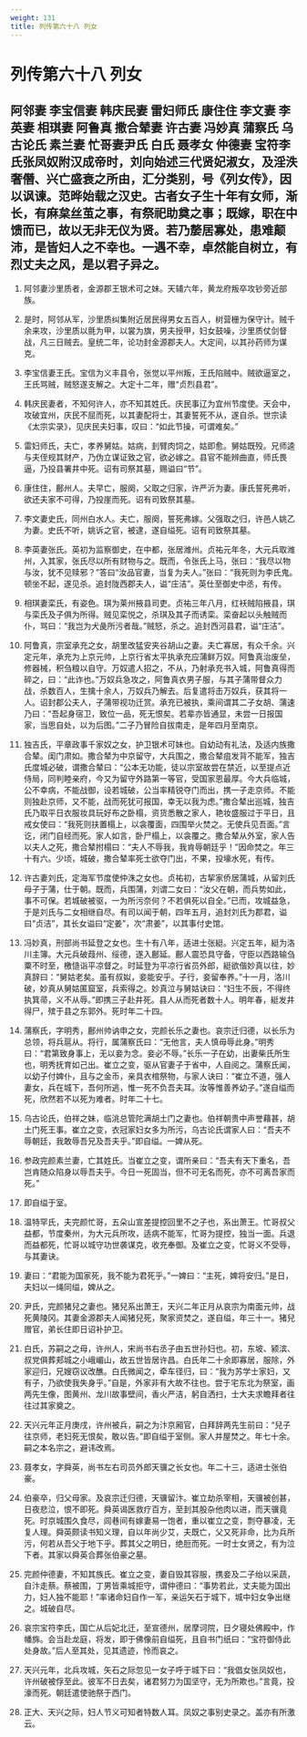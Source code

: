 ```yaml
---
weight: 131
title: 列传第六十八 列女
---
```


# 列传第六十八 列女

## 阿邻妻 李宝信妻 韩庆民妻 雷妇师氏 康住住 李文妻 李英妻 相琪妻 阿鲁真 撒合辇妻 许古妻 冯妙真 蒲察氏 乌古论氏 素兰妻 忙哥妻尹氏 白氏 聂孝女 仲德妻 宝符李氏张凤奴附汉成帝时，刘向始述三代贤妃淑女，及淫泆奢僭、兴亡盛衰之所由，汇分类别，号《列女传》，因以讽谏。范晔始载之汉史。古者女子生十年有女师，渐长，有麻枲丝茧之事，有祭祀助奠之事；既嫁，职在中馈而已，故以无非无仪为贤。若乃嫠居寡处，患难颠沛，是皆妇人之不幸也。一遇不幸，卓然能自树立，有烈丈夫之风，是以君子异之。

1. <span id="列传第六十八_列女-阿邻妻_李宝信妻_韩庆民妻_雷妇师氏_康住住_李文妻_李英妻_相琪妻_阿鲁真_撒合辇妻_许古妻_冯妙真_蒲察氏_乌古论氏_素兰妻_忙哥妻尹氏_白氏_聂孝女_仲德妻_宝符李氏张凤奴附汉成帝时，刘向始述三代贤妃淑女，及淫泆奢僭、兴亡盛衰之所由，汇分类别，号《列女传》，因以讽谏。范晔始载之汉史。古者女子生十年有女师，渐长，有麻枲丝茧之事，有祭祀助奠之事；既嫁，职在中馈而已，故以无非无仪为贤。若乃嫠居寡处，患难颠沛，是皆妇人之不幸也。一遇不幸，卓然能自树立，有烈丈夫之风，是以君子异之。-1"></span>
阿邻妻沙里质者，金源郡王银术可之妹。天辅六年，黄龙府叛卒攻钞旁近部族。

2. <span id="列传第六十八_列女-阿邻妻_李宝信妻_韩庆民妻_雷妇师氏_康住住_李文妻_李英妻_相琪妻_阿鲁真_撒合辇妻_许古妻_冯妙真_蒲察氏_乌古论氏_素兰妻_忙哥妻尹氏_白氏_聂孝女_仲德妻_宝符李氏张凤奴附汉成帝时，刘向始述三代贤妃淑女，及淫泆奢僭、兴亡盛衰之所由，汇分类别，号《列女传》，因以讽谏。范晔始载之汉史。古者女子生十年有女师，渐长，有麻枲丝茧之事，有祭祀助奠之事；既嫁，职在中馈而已，故以无非无仪为贤。若乃嫠居寡处，患难颠沛，是皆妇人之不幸也。一遇不幸，卓然能自树立，有烈丈夫之风，是以君子异之。-2"></span>
是时，阿邻从军，沙里质纠集附近居民得男女五百人，树营栅为保守计。贼千余来攻，沙里质以氈为甲，以裳为旗，男夫授甲，妇女鼓噪，沙里质仗剑督战，凡三日贼去。皇统二年，论功封金源郡夫人。大定间，以其孙药师为谋克。

3. <span id="列传第六十八_列女-阿邻妻_李宝信妻_韩庆民妻_雷妇师氏_康住住_李文妻_李英妻_相琪妻_阿鲁真_撒合辇妻_许古妻_冯妙真_蒲察氏_乌古论氏_素兰妻_忙哥妻尹氏_白氏_聂孝女_仲德妻_宝符李氏张凤奴附汉成帝时，刘向始述三代贤妃淑女，及淫泆奢僭、兴亡盛衰之所由，汇分类别，号《列女传》，因以讽谏。范晔始载之汉史。古者女子生十年有女师，渐长，有麻枲丝茧之事，有祭祀助奠之事；既嫁，职在中馈而已，故以无非无仪为贤。若乃嫠居寡处，患难颠沛，是皆妇人之不幸也。一遇不幸，卓然能自树立，有烈丈夫之风，是以君子异之。-3"></span>
李宝信妻王氏。宝信为义丰县令，张觉以平州叛，王氏陷贼中。贼欲逼室之，王氏骂贼，贼怒遂支解之。大定十二年，赠“贞烈县君”。

4. <span id="列传第六十八_列女-阿邻妻_李宝信妻_韩庆民妻_雷妇师氏_康住住_李文妻_李英妻_相琪妻_阿鲁真_撒合辇妻_许古妻_冯妙真_蒲察氏_乌古论氏_素兰妻_忙哥妻尹氏_白氏_聂孝女_仲德妻_宝符李氏张凤奴附汉成帝时，刘向始述三代贤妃淑女，及淫泆奢僭、兴亡盛衰之所由，汇分类别，号《列女传》，因以讽谏。范晔始载之汉史。古者女子生十年有女师，渐长，有麻枲丝茧之事，有祭祀助奠之事；既嫁，职在中馈而已，故以无非无仪为贤。若乃嫠居寡处，患难颠沛，是皆妇人之不幸也。一遇不幸，卓然能自树立，有烈丈夫之风，是以君子异之。-4"></span>
韩庆民妻者，不知何许人，亦不知其姓氏。庆民事辽为宜州节度使。天会中，攻破宜州，庆民不屈而死，以其妻配将士，其妻誓死不从，遂自杀。世宗读《太宗实录》，见庆民夫妇事，叹曰：“如此节操，可谓难矣。”

5. <span id="列传第六十八_列女-阿邻妻_李宝信妻_韩庆民妻_雷妇师氏_康住住_李文妻_李英妻_相琪妻_阿鲁真_撒合辇妻_许古妻_冯妙真_蒲察氏_乌古论氏_素兰妻_忙哥妻尹氏_白氏_聂孝女_仲德妻_宝符李氏张凤奴附汉成帝时，刘向始述三代贤妃淑女，及淫泆奢僭、兴亡盛衰之所由，汇分类别，号《列女传》，因以讽谏。范晔始载之汉史。古者女子生十年有女师，渐长，有麻枲丝茧之事，有祭祀助奠之事；既嫁，职在中馈而已，故以无非无仪为贤。若乃嫠居寡处，患难颠沛，是皆妇人之不幸也。一遇不幸，卓然能自树立，有烈丈夫之风，是以君子异之。-5"></span>
雷妇师氏，夫亡，孝养舅姑。姑病，刲臂肉饲之，姑即愈。舅姑既殁。兄师逵与夫侄规其财产，乃伪立谋证致之官，欲必嫁之。县官不能辨曲直，师氏畏逼，乃投县署井中死。诏有司祭其墓，赐谥曰“节”。

6. <span id="列传第六十八_列女-阿邻妻_李宝信妻_韩庆民妻_雷妇师氏_康住住_李文妻_李英妻_相琪妻_阿鲁真_撒合辇妻_许古妻_冯妙真_蒲察氏_乌古论氏_素兰妻_忙哥妻尹氏_白氏_聂孝女_仲德妻_宝符李氏张凤奴附汉成帝时，刘向始述三代贤妃淑女，及淫泆奢僭、兴亡盛衰之所由，汇分类别，号《列女传》，因以讽谏。范晔始载之汉史。古者女子生十年有女师，渐长，有麻枲丝茧之事，有祭祀助奠之事；既嫁，职在中馈而已，故以无非无仪为贤。若乃嫠居寡处，患难颠沛，是皆妇人之不幸也。一遇不幸，卓然能自树立，有烈丈夫之风，是以君子异之。-6"></span>
康住住，鄜州人。夫早亡，服阕，父取之归家，许严沂为妻。康氏誓死弗听，欲还夫家不可得，乃投崖而死。诏有司致祭其墓。

7. <span id="列传第六十八_列女-阿邻妻_李宝信妻_韩庆民妻_雷妇师氏_康住住_李文妻_李英妻_相琪妻_阿鲁真_撒合辇妻_许古妻_冯妙真_蒲察氏_乌古论氏_素兰妻_忙哥妻尹氏_白氏_聂孝女_仲德妻_宝符李氏张凤奴附汉成帝时，刘向始述三代贤妃淑女，及淫泆奢僭、兴亡盛衰之所由，汇分类别，号《列女传》，因以讽谏。范晔始载之汉史。古者女子生十年有女师，渐长，有麻枲丝茧之事，有祭祀助奠之事；既嫁，职在中馈而已，故以无非无仪为贤。若乃嫠居寡处，患难颠沛，是皆妇人之不幸也。一遇不幸，卓然能自树立，有烈丈夫之风，是以君子异之。-7"></span>
李文妻史氏，同州白水人。夫亡，服阕，誓死弗嫁。父强取之归，许邑人姚乙为妻。史氏不听，姚诉之官，被逮，遂自缢死。诏有司致祭其墓。

8. <span id="列传第六十八_列女-阿邻妻_李宝信妻_韩庆民妻_雷妇师氏_康住住_李文妻_李英妻_相琪妻_阿鲁真_撒合辇妻_许古妻_冯妙真_蒲察氏_乌古论氏_素兰妻_忙哥妻尹氏_白氏_聂孝女_仲德妻_宝符李氏张凤奴附汉成帝时，刘向始述三代贤妃淑女，及淫泆奢僭、兴亡盛衰之所由，汇分类别，号《列女传》，因以讽谏。范晔始载之汉史。古者女子生十年有女师，渐长，有麻枲丝茧之事，有祭祀助奠之事；既嫁，职在中馈而已，故以无非无仪为贤。若乃嫠居寡处，患难颠沛，是皆妇人之不幸也。一遇不幸，卓然能自树立，有烈丈夫之风，是以君子异之。-8"></span>
李英妻张氏。英初为监察御史，在中都，张居潍州。贞祐元年冬，大元兵取潍州，入其家，张氏尽以所有财物与之。既而，令张氏上马，张曰：“我尽以物与汝，犹不见赎邪？”答曰“汝品官妻，当复为夫人。”张曰：“我死则为李氏鬼。顿坐不起，遂见杀。追封陇西郡夫人，谥“庄洁”。英仕至御史中丞，有传。

9. <span id="列传第六十八_列女-阿邻妻_李宝信妻_韩庆民妻_雷妇师氏_康住住_李文妻_李英妻_相琪妻_阿鲁真_撒合辇妻_许古妻_冯妙真_蒲察氏_乌古论氏_素兰妻_忙哥妻尹氏_白氏_聂孝女_仲德妻_宝符李氏张凤奴附汉成帝时，刘向始述三代贤妃淑女，及淫泆奢僭、兴亡盛衰之所由，汇分类别，号《列女传》，因以讽谏。范晔始载之汉史。古者女子生十年有女师，渐长，有麻枲丝茧之事，有祭祀助奠之事；既嫁，职在中馈而已，故以无非无仪为贤。若乃嫠居寡处，患难颠沛，是皆妇人之不幸也。一遇不幸，卓然能自树立，有烈丈夫之风，是以君子异之。-9"></span>
相琪妻栾氏，有姿色。琪为莱州掖县司吏。贞祐三年八月，红袄贼陷掖县，琪与栾氏及子俱为所得。贼见栾悦之，杀琪及其子而诱栾。栾奋起以头触贼而仆，骂曰：“我岂为犬彘所污者哉。”贼怒，杀之。追封西河县君，谥“庄洁”。

10. <span id="列传第六十八_列女-阿邻妻_李宝信妻_韩庆民妻_雷妇师氏_康住住_李文妻_李英妻_相琪妻_阿鲁真_撒合辇妻_许古妻_冯妙真_蒲察氏_乌古论氏_素兰妻_忙哥妻尹氏_白氏_聂孝女_仲德妻_宝符李氏张凤奴附汉成帝时，刘向始述三代贤妃淑女，及淫泆奢僭、兴亡盛衰之所由，汇分类别，号《列女传》，因以讽谏。范晔始载之汉史。古者女子生十年有女师，渐长，有麻枲丝茧之事，有祭祀助奠之事；既嫁，职在中馈而已，故以无非无仪为贤。若乃嫠居寡处，患难颠沛，是皆妇人之不幸也。一遇不幸，卓然能自树立，有烈丈夫之风，是以君子异之。-10"></span>
阿鲁真，宗室承充之女，胡里改猛安夹谷胡山之妻。夫亡寡居，有众千余。兴定元年，承充为上京元帅，上京行省太平执承充应蒲鲜万奴。阿鲁真治废垒，修器械，积刍粮以自守。万奴遣人招之，不从，乃射承充书入城，阿鲁真得而碎之，曰：“此诈也。”万奴兵急攻之，阿鲁真衣男子服，与其子蒲带督众力战，杀数百人，生擒十余人，万奴兵乃解去。后复遣将击万奴兵，获其将一人。诏封郡公夫人，子蒲带视功迁赏。承充已被执，乘间谓其二子女胡、蒲速乃曰：“吾起身宿卫，致位一品，死无恨矣。若辈亦皆通显，未尝一日报国家，当思自处，以为后图。”二子乃冒险自拔南走，是年四月至南京。

11. <span id="列传第六十八_列女-阿邻妻_李宝信妻_韩庆民妻_雷妇师氏_康住住_李文妻_李英妻_相琪妻_阿鲁真_撒合辇妻_许古妻_冯妙真_蒲察氏_乌古论氏_素兰妻_忙哥妻尹氏_白氏_聂孝女_仲德妻_宝符李氏张凤奴附汉成帝时，刘向始述三代贤妃淑女，及淫泆奢僭、兴亡盛衰之所由，汇分类别，号《列女传》，因以讽谏。范晔始载之汉史。古者女子生十年有女师，渐长，有麻枲丝茧之事，有祭祀助奠之事；既嫁，职在中馈而已，故以无非无仪为贤。若乃嫠居寡处，患难颠沛，是皆妇人之不幸也。一遇不幸，卓然能自树立，有烈丈夫之风，是以君子异之。-11"></span>
独吉氏，平章政事千家奴之女，护卫银术可妹也。自幼动有礼法，及适内族撒合辇。闺门肃如。撒合辇为中京留守，大兵围之，撒合辇疽发背不能军，独吉氏度城必破，谓撒合辇曰：“公本无功能，徒以宗室故尝在禁近，以至提点近侍局，同判睦亲府，今又为留守外路第一等官，受国家恩最厚。今大兵临城，公不幸病，不能战御，设若城破，公当率精锐夺门而出，携一子走京师。不能则独赴京师，又不能，战而死犹可报国，幸无以我为虑。”撒合辇出巡城，独吉氏乃取平日衣服妆具玩好布之卧榻，资货悉散之家人，艳妆盛服过于平日，且戒女使曰：“我死则扶置榻上，以衾覆面，四围举火焚之。无使兵见吾面。”言讫，闭门自经而死。家人如言，卧尸榻上，以衾覆之。撒合辇从外室，家人告以夫人之死，撒合辇拊榻曰：“夫人不辱我，我肯辱朝廷乎！”因命焚之。年三十有六。少顷，城破，撒合辇率死士欲夺门出，不果，投壕水死，有传。

12. <span id="列传第六十八_列女-阿邻妻_李宝信妻_韩庆民妻_雷妇师氏_康住住_李文妻_李英妻_相琪妻_阿鲁真_撒合辇妻_许古妻_冯妙真_蒲察氏_乌古论氏_素兰妻_忙哥妻尹氏_白氏_聂孝女_仲德妻_宝符李氏张凤奴附汉成帝时，刘向始述三代贤妃淑女，及淫泆奢僭、兴亡盛衰之所由，汇分类别，号《列女传》，因以讽谏。范晔始载之汉史。古者女子生十年有女师，渐长，有麻枲丝茧之事，有祭祀助奠之事；既嫁，职在中馈而已，故以无非无仪为贤。若乃嫠居寡处，患难颠沛，是皆妇人之不幸也。一遇不幸，卓然能自树立，有烈丈夫之风，是以君子异之。-12"></span>
许古妻刘氏，定海军节度使仲洙之女也。贞祐初，古挈家侨居蒲城，从留刘氏母子于蒲，仕于朝。既而，兵围蒲，刘谓二女曰：“汝父在朝，而兵势如此，事不可保。若城破被驱，一为所污奈何？不若俱死以自全。”已而，攻城益急，于是刘氏与二女相继自尽。有司以闻于朝，四年五月，追封刘氏为郡君，谥曰“贞洁”，其长女谥曰“定姜”，次“肃姜”，以其事付史馆。

13. <span id="列传第六十八_列女-阿邻妻_李宝信妻_韩庆民妻_雷妇师氏_康住住_李文妻_李英妻_相琪妻_阿鲁真_撒合辇妻_许古妻_冯妙真_蒲察氏_乌古论氏_素兰妻_忙哥妻尹氏_白氏_聂孝女_仲德妻_宝符李氏张凤奴附汉成帝时，刘向始述三代贤妃淑女，及淫泆奢僭、兴亡盛衰之所由，汇分类别，号《列女传》，因以讽谏。范晔始载之汉史。古者女子生十年有女师，渐长，有麻枲丝茧之事，有祭祀助奠之事；既嫁，职在中馈而已，故以无非无仪为贤。若乃嫠居寡处，患难颠沛，是皆妇人之不幸也。一遇不幸，卓然能自树立，有烈丈夫之风，是以君子异之。-13"></span>
冯妙真，刑部尚书延登之女也。生十有八年，适进士张綎。兴定五年，綎为洛川主簿。大元兵破葭州、绥德，遂入鄜延。鄜人震恐具守备，守臣以西路输刍粟不时至，檄慥诣平凉督之。时延登为平凉行省员外郎，綎欲偕妙真以往，妙真辞曰：“舅姑老矣。虽有叔姒，妾能安乎。子行，妾留奉养。”十一月，洛川破，妙真从舅姑匿窟室，兵索得之。妙真泣与舅姑诀曰：“妇生不辰，不得终执箕帚，义不从辱。”即携三子赴井死。县人从而死者数十人。明年春，綎发井得尸，殡于县之东郭外。死时年二十四。

14. <span id="列传第六十八_列女-阿邻妻_李宝信妻_韩庆民妻_雷妇师氏_康住住_李文妻_李英妻_相琪妻_阿鲁真_撒合辇妻_许古妻_冯妙真_蒲察氏_乌古论氏_素兰妻_忙哥妻尹氏_白氏_聂孝女_仲德妻_宝符李氏张凤奴附汉成帝时，刘向始述三代贤妃淑女，及淫泆奢僭、兴亡盛衰之所由，汇分类别，号《列女传》，因以讽谏。范晔始载之汉史。古者女子生十年有女师，渐长，有麻枲丝茧之事，有祭祀助奠之事；既嫁，职在中馈而已，故以无非无仪为贤。若乃嫠居寡处，患难颠沛，是皆妇人之不幸也。一遇不幸，卓然能自树立，有烈丈夫之风，是以君子异之。-14"></span>
蒲察氏，字明秀，鄜州帅讷申之女，完颜长乐之妻也。哀宗迁归德，以长乐为总领，将兵扈从。将行，属蒲察氏曰：“无他言，夫人慎毋辱此身。”明秀曰：“君第致身事上，无以妾为念。妾必不辱。”长乐一子在幼，出妻柴氏所生也，明秀抚育如己出。崔立之变，驱从官妻子于省中，人自阅之。蒲察氏闻，以幼子付婢仆，且与之金币，亲具衣棺祭物，与家人诀曰：“崔立不道，强人妻女，兵在城下，吾何所逃，惟一死不负吾夫耳。汝等惟善养幼子。”遂自缢而死，欣然若不以死为难者。时年二十七。

15. <span id="列传第六十八_列女-阿邻妻_李宝信妻_韩庆民妻_雷妇师氏_康住住_李文妻_李英妻_相琪妻_阿鲁真_撒合辇妻_许古妻_冯妙真_蒲察氏_乌古论氏_素兰妻_忙哥妻尹氏_白氏_聂孝女_仲德妻_宝符李氏张凤奴附汉成帝时，刘向始述三代贤妃淑女，及淫泆奢僭、兴亡盛衰之所由，汇分类别，号《列女传》，因以讽谏。范晔始载之汉史。古者女子生十年有女师，渐长，有麻枲丝茧之事，有祭祀助奠之事；既嫁，职在中馈而已，故以无非无仪为贤。若乃嫠居寡处，患难颠沛，是皆妇人之不幸也。一遇不幸，卓然能自树立，有烈丈夫之风，是以君子异之。-15"></span>
乌古论氏，伯祥之妹，临洮总管陀满胡土门之妻也。伯祥朝贵中声誉藉甚，胡土门死王事。崔立之变，衣冠家妇女多为所污，乌古论氏谓家人曰：“吾夫不辱朝廷，我敢辱吾兄及吾夫乎。”即自缢。一婢从死。

16. <span id="列传第六十八_列女-阿邻妻_李宝信妻_韩庆民妻_雷妇师氏_康住住_李文妻_李英妻_相琪妻_阿鲁真_撒合辇妻_许古妻_冯妙真_蒲察氏_乌古论氏_素兰妻_忙哥妻尹氏_白氏_聂孝女_仲德妻_宝符李氏张凤奴附汉成帝时，刘向始述三代贤妃淑女，及淫泆奢僭、兴亡盛衰之所由，汇分类别，号《列女传》，因以讽谏。范晔始载之汉史。古者女子生十年有女师，渐长，有麻枲丝茧之事，有祭祀助奠之事；既嫁，职在中馈而已，故以无非无仪为贤。若乃嫠居寡处，患难颠沛，是皆妇人之不幸也。一遇不幸，卓然能自树立，有烈丈夫之风，是以君子异之。-16"></span>
参政完颜素兰妻，亡其姓氏。当崔立之变，谓所亲曰：“吾夫有天下重名，吾岂肯随众陷身以辱吾夫乎。今日一死固当，但不可无名而死，亦不可离吾家而死。”

17. <span id="列传第六十八_列女-阿邻妻_李宝信妻_韩庆民妻_雷妇师氏_康住住_李文妻_李英妻_相琪妻_阿鲁真_撒合辇妻_许古妻_冯妙真_蒲察氏_乌古论氏_素兰妻_忙哥妻尹氏_白氏_聂孝女_仲德妻_宝符李氏张凤奴附汉成帝时，刘向始述三代贤妃淑女，及淫泆奢僭、兴亡盛衰之所由，汇分类别，号《列女传》，因以讽谏。范晔始载之汉史。古者女子生十年有女师，渐长，有麻枲丝茧之事，有祭祀助奠之事；既嫁，职在中馈而已，故以无非无仪为贤。若乃嫠居寡处，患难颠沛，是皆妇人之不幸也。一遇不幸，卓然能自树立，有烈丈夫之风，是以君子异之。-17"></span>
即自缢于室。

18. <span id="列传第六十八_列女-阿邻妻_李宝信妻_韩庆民妻_雷妇师氏_康住住_李文妻_李英妻_相琪妻_阿鲁真_撒合辇妻_许古妻_冯妙真_蒲察氏_乌古论氏_素兰妻_忙哥妻尹氏_白氏_聂孝女_仲德妻_宝符李氏张凤奴附汉成帝时，刘向始述三代贤妃淑女，及淫泆奢僭、兴亡盛衰之所由，汇分类别，号《列女传》，因以讽谏。范晔始载之汉史。古者女子生十年有女师，渐长，有麻枲丝茧之事，有祭祀助奠之事；既嫁，职在中馈而已，故以无非无仪为贤。若乃嫠居寡处，患难颠沛，是皆妇人之不幸也。一遇不幸，卓然能自树立，有烈丈夫之风，是以君子异之。-18"></span>
温特罕氏，夫完颜忙哥，五朵山宣差提控回里不之子也，系出萧王。忙哥叔父益都，节度秦州，为大元兵所攻，适病不能军，忙哥为提控，独当一面。兵退而益都死，忙哥以城守功世袭谋克，收充奉御。及崔立之变，忙哥义不受辱，与其妻诀。

19. <span id="列传第六十八_列女-阿邻妻_李宝信妻_韩庆民妻_雷妇师氏_康住住_李文妻_李英妻_相琪妻_阿鲁真_撒合辇妻_许古妻_冯妙真_蒲察氏_乌古论氏_素兰妻_忙哥妻尹氏_白氏_聂孝女_仲德妻_宝符李氏张凤奴附汉成帝时，刘向始述三代贤妃淑女，及淫泆奢僭、兴亡盛衰之所由，汇分类别，号《列女传》，因以讽谏。范晔始载之汉史。古者女子生十年有女师，渐长，有麻枲丝茧之事，有祭祀助奠之事；既嫁，职在中馈而已，故以无非无仪为贤。若乃嫠居寡处，患难颠沛，是皆妇人之不幸也。一遇不幸，卓然能自树立，有烈丈夫之风，是以君子异之。-19"></span>
妻曰：“君能为国家死，我不能为君死乎。”一婢曰：“主死，婢将安归。”是日，夫妇以一绳同缢，婢从之。

20. <span id="列传第六十八_列女-阿邻妻_李宝信妻_韩庆民妻_雷妇师氏_康住住_李文妻_李英妻_相琪妻_阿鲁真_撒合辇妻_许古妻_冯妙真_蒲察氏_乌古论氏_素兰妻_忙哥妻尹氏_白氏_聂孝女_仲德妻_宝符李氏张凤奴附汉成帝时，刘向始述三代贤妃淑女，及淫泆奢僭、兴亡盛衰之所由，汇分类别，号《列女传》，因以讽谏。范晔始载之汉史。古者女子生十年有女师，渐长，有麻枲丝茧之事，有祭祀助奠之事；既嫁，职在中馈而已，故以无非无仪为贤。若乃嫠居寡处，患难颠沛，是皆妇人之不幸也。一遇不幸，卓然能自树立，有烈丈夫之风，是以君子异之。-20"></span>
尹氏，完颜猪兒之妻也。猪兒系出萧王，天兴二年正月从哀宗为南面元帅，战死黄陵冈。其妻金源郡夫人闻猪兒死，聚家资焚之，遂自缢，年三十一。猪兒赠官，弟长住即日诏补护卫。

21. <span id="列传第六十八_列女-阿邻妻_李宝信妻_韩庆民妻_雷妇师氏_康住住_李文妻_李英妻_相琪妻_阿鲁真_撒合辇妻_许古妻_冯妙真_蒲察氏_乌古论氏_素兰妻_忙哥妻尹氏_白氏_聂孝女_仲德妻_宝符李氏张凤奴附汉成帝时，刘向始述三代贤妃淑女，及淫泆奢僭、兴亡盛衰之所由，汇分类别，号《列女传》，因以讽谏。范晔始载之汉史。古者女子生十年有女师，渐长，有麻枲丝茧之事，有祭祀助奠之事；既嫁，职在中馈而已，故以无非无仪为贤。若乃嫠居寡处，患难颠沛，是皆妇人之不幸也。一遇不幸，卓然能自树立，有烈丈夫之风，是以君子异之。-21"></span>
白氏，苏嗣之之母，许州人，宋尚书右丞子由五世孙妇也。初，东坡、颍滨、叔党俱葬郏城之小峨嵋山，故五世皆居许昌。白氏年二十余即寡居，服除，外家迎归，兄嫂窃议改醮。白氏微闻之，牵车径归，曰：“我为苏学士家妇，又有子，乃欲使我失身乎。”自是，外家非有大故不往也。尝于宅东北为祭室，画两先生像，图黄州、龙川故事壁间，香火严洁，躬自洒扫，士大夫求瞻拜者往往过其家奠之。

22. <span id="列传第六十八_列女-阿邻妻_李宝信妻_韩庆民妻_雷妇师氏_康住住_李文妻_李英妻_相琪妻_阿鲁真_撒合辇妻_许古妻_冯妙真_蒲察氏_乌古论氏_素兰妻_忙哥妻尹氏_白氏_聂孝女_仲德妻_宝符李氏张凤奴附汉成帝时，刘向始述三代贤妃淑女，及淫泆奢僭、兴亡盛衰之所由，汇分类别，号《列女传》，因以讽谏。范晔始载之汉史。古者女子生十年有女师，渐长，有麻枲丝茧之事，有祭祀助奠之事；既嫁，职在中馈而已，故以无非无仪为贤。若乃嫠居寡处，患难颠沛，是皆妇人之不幸也。一遇不幸，卓然能自树立，有烈丈夫之风，是以君子异之。-22"></span>
天兴元年正月庚戌，许州被兵，嗣之为汴京厢官，白拜辞两先生前曰：“兒子往京师，老妇死无恨矣，敢以告。”即自缢于室侧。家人并屋焚之。年七十余。嗣之本名宗之，避讳改焉。

23. <span id="列传第六十八_列女-阿邻妻_李宝信妻_韩庆民妻_雷妇师氏_康住住_李文妻_李英妻_相琪妻_阿鲁真_撒合辇妻_许古妻_冯妙真_蒲察氏_乌古论氏_素兰妻_忙哥妻尹氏_白氏_聂孝女_仲德妻_宝符李氏张凤奴附汉成帝时，刘向始述三代贤妃淑女，及淫泆奢僭、兴亡盛衰之所由，汇分类别，号《列女传》，因以讽谏。范晔始载之汉史。古者女子生十年有女师，渐长，有麻枲丝茧之事，有祭祀助奠之事；既嫁，职在中馈而已，故以无非无仪为贤。若乃嫠居寡处，患难颠沛，是皆妇人之不幸也。一遇不幸，卓然能自树立，有烈丈夫之风，是以君子异之。-23"></span>
聂孝女，字舜英，尚书左右司员外郎天骥之长女也。年二十三，适进士张伯豪。

24. <span id="列传第六十八_列女-阿邻妻_李宝信妻_韩庆民妻_雷妇师氏_康住住_李文妻_李英妻_相琪妻_阿鲁真_撒合辇妻_许古妻_冯妙真_蒲察氏_乌古论氏_素兰妻_忙哥妻尹氏_白氏_聂孝女_仲德妻_宝符李氏张凤奴附汉成帝时，刘向始述三代贤妃淑女，及淫泆奢僭、兴亡盛衰之所由，汇分类别，号《列女传》，因以讽谏。范晔始载之汉史。古者女子生十年有女师，渐长，有麻枲丝茧之事，有祭祀助奠之事；既嫁，职在中馈而已，故以无非无仪为贤。若乃嫠居寡处，患难颠沛，是皆妇人之不幸也。一遇不幸，卓然能自树立，有烈丈夫之风，是以君子异之。-24"></span>
伯豪卒，归父母家。及哀宗迁归德，天骥留汴。崔立劫杀宰相，天骥被创甚，日夜悲泣，恨不即死。舜英谒医救疗百方，至刲其股杂他肉以进，而天骥竟死。时京城围久食尽，闾巷间有嫁妻易一饱者，重以崔立之变，剽夺暴凌，无复人理。舜英颇读书知义理，自以年尚少艾，夫既亡，父又死非命，比为兵所污，何若从吾父于地下乎。葬其父之明日，绝脰而死。一时士女贤之，有为泣下者。其家以舜英合葬张伯豪之墓。

25. <span id="列传第六十八_列女-阿邻妻_李宝信妻_韩庆民妻_雷妇师氏_康住住_李文妻_李英妻_相琪妻_阿鲁真_撒合辇妻_许古妻_冯妙真_蒲察氏_乌古论氏_素兰妻_忙哥妻尹氏_白氏_聂孝女_仲德妻_宝符李氏张凤奴附汉成帝时，刘向始述三代贤妃淑女，及淫泆奢僭、兴亡盛衰之所由，汇分类别，号《列女传》，因以讽谏。范晔始载之汉史。古者女子生十年有女师，渐长，有麻枲丝茧之事，有祭祀助奠之事；既嫁，职在中馈而已，故以无非无仪为贤。若乃嫠居寡处，患难颠沛，是皆妇人之不幸也。一遇不幸，卓然能自树立，有烈丈夫之风，是以君子异之。-25"></span>
完颜仲德妻，不知其族氏。崔立之变，妻自毁其容服，携妾及二子绐以采蔬，自汴走蔡。蔡被围，丁男皆乘城拒守，谓仲德曰：“事势若此，丈夫能为国出力，妇人独不能耶！”率诸命妇自作一军，亲运矢石于城下，城中妇女争出继之。城破自尽。

26. <span id="列传第六十八_列女-阿邻妻_李宝信妻_韩庆民妻_雷妇师氏_康住住_李文妻_李英妻_相琪妻_阿鲁真_撒合辇妻_许古妻_冯妙真_蒲察氏_乌古论氏_素兰妻_忙哥妻尹氏_白氏_聂孝女_仲德妻_宝符李氏张凤奴附汉成帝时，刘向始述三代贤妃淑女，及淫泆奢僭、兴亡盛衰之所由，汇分类别，号《列女传》，因以讽谏。范晔始载之汉史。古者女子生十年有女师，渐长，有麻枲丝茧之事，有祭祀助奠之事；既嫁，职在中馈而已，故以无非无仪为贤。若乃嫠居寡处，患难颠沛，是皆妇人之不幸也。一遇不幸，卓然能自树立，有烈丈夫之风，是以君子异之。-26"></span>
哀宗宝符李氏，国亡从后妃北迁，至宣德州，居摩诃院，日夕寝处佛殿中，作幡旆。会当赴龙庭，将发，即于佛像前自缢死，且自书门纸曰：“宝符御侍此处身故。”后人至其处，见其遗迹，怜而哀之。

27. <span id="列传第六十八_列女-阿邻妻_李宝信妻_韩庆民妻_雷妇师氏_康住住_李文妻_李英妻_相琪妻_阿鲁真_撒合辇妻_许古妻_冯妙真_蒲察氏_乌古论氏_素兰妻_忙哥妻尹氏_白氏_聂孝女_仲德妻_宝符李氏张凤奴附汉成帝时，刘向始述三代贤妃淑女，及淫泆奢僭、兴亡盛衰之所由，汇分类别，号《列女传》，因以讽谏。范晔始载之汉史。古者女子生十年有女师，渐长，有麻枲丝茧之事，有祭祀助奠之事；既嫁，职在中馈而已，故以无非无仪为贤。若乃嫠居寡处，患难颠沛，是皆妇人之不幸也。一遇不幸，卓然能自树立，有烈丈夫之风，是以君子异之。-27"></span>
天兴元年，北兵攻城，矢石之际忽见一女子呼于城下曰：“我倡女张凤奴也，许州破被俘至此。彼军不日去矣，诸君努力为国坚守，无为所欺也。”言竟，投濠而死。朝廷遣使驰祭于西门。

28. <span id="列传第六十八_列女-阿邻妻_李宝信妻_韩庆民妻_雷妇师氏_康住住_李文妻_李英妻_相琪妻_阿鲁真_撒合辇妻_许古妻_冯妙真_蒲察氏_乌古论氏_素兰妻_忙哥妻尹氏_白氏_聂孝女_仲德妻_宝符李氏张凤奴附汉成帝时，刘向始述三代贤妃淑女，及淫泆奢僭、兴亡盛衰之所由，汇分类别，号《列女传》，因以讽谏。范晔始载之汉史。古者女子生十年有女师，渐长，有麻枲丝茧之事，有祭祀助奠之事；既嫁，职在中馈而已，故以无非无仪为贤。若乃嫠居寡处，患难颠沛，是皆妇人之不幸也。一遇不幸，卓然能自树立，有烈丈夫之风，是以君子异之。-28"></span>
正大、天兴之际，妇人节义可知者特数人耳。凤奴之事别史录之。盖亦有所激云。
